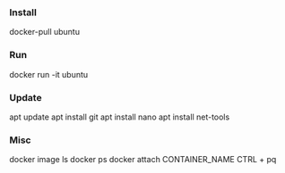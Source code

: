 ### Install
docker-pull ubuntu


### Run
docker run -it ubuntu


### Update
apt update
apt install git
apt install nano
apt install net-tools


### Misc
docker image ls
docker ps
docker attach CONTAINER_NAME
CTRL + pq

